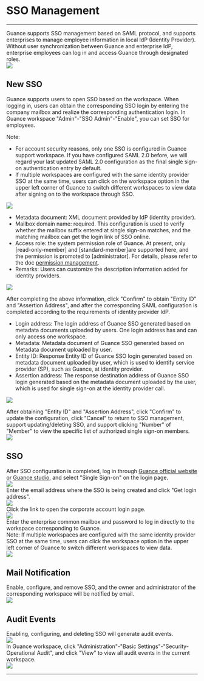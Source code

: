 # SSO Management
---

Guance supports SSO management based on SAML protocol, and supports enterprises to manage employee information in local IdP (Identity Provider). Without user synchronization between Guance and enterprise IdP, enterprise employees can log in and access Guance through designated roles. <br />![](../img/SSO.png)

## New SSO

Guance supports users to open SSO based on the workspace. When logging in, users can obtain the corresponding SSO login by entering the company mailbox and realize the corresponding authentication login. In Guance workspace "Admin"-"SSO Admin"-"Enable", you can set SSO for employees.

Note:

- For account security reasons, only one SSO is configured in Guance support workspace. If you have configured SAML 2.0 before, we will regard your last updated SAML 2.0 configuration as the final single sign-on authentication entry by default.
- If multiple workspaces are configured with the same identity provider SSO at the same time, users can click on the workspace option in the upper left corner of Guance to switch different workspaces to view data after signing on to the workspace through SSO.

![](../img/06_sso_1.png)

- Metadata document: XML document provided by IdP (identity provider).
- Mailbox domain name: required. This configuration is used to verify whether the mailbox suffix entered at single sign-on matches, and the matching mailbox can get the login link of SSO online.
- Access role: the system permission role of Guance. At present, only [read-only-member] and [standard-member]are supported here, and the permission is promoted to [administrator]. For details, please refer to the doc [permission management](../../management/access-management.md).
- Remarks: Users can customize the description information added for identity providers.

![](../img/06_sso_2.png)

After completing the above information, click "Confirm" to obtain "Entity ID" and "Assertion Address", and after the corresponding SAML configuration is completed according to the requirements of identity provider IdP.

- Login address: The login address of Guance SSO generated based on metadata documents uploaded by users. One login address has and can only access one workspace.
- Metadata: Metadata document of Guance SSO generated based on Metadata document uploaded by user.
- Entity ID: Response Entity ID of Guance SSO login generated based on metadata document uploaded by user, which is used to identify service provider (SP), such as Guance, at identity provider.
- Assertion address: The response destination address of Guance SSO login generated based on the metadata document uploaded by the user, which is used for single sign-on at the identity provider call.

![](../img/06_sso_3.png)

After obtaining "Entity ID" and "Assertion Address", click "Confirm" to update the configuration, click "Cancel" to return to SSO management, support updating/deleting SSO, and support clicking "Number" of "Member" to view the specific list of authorized single sign-on members.<br />![](../img/06_sso_4.png)

## SSO

After SSO configuration is completed, log in through [Guance official website](https://www.dataflux.cn/) or [Guance studio](https://auth.dataflux.cn/loginpsw), and select "Single Sign-on" on the login page.<br />![](../img/06_sso_5.png)<br />Enter the email address where the SSO is being created and click "Get login address".<br />![](../img/06_sso_6.png)<br />Click the link to open the corporate account login page.<br />![](../img/06_sso_7.png)<br />Enter the enterprise common mailbox and password to log in directly to the workspace corresponding to Guance.<br />Note: If multiple workspaces are configured with the same identity provider SSO at the same time, users can click the workspace option in the upper left corner of Guance to switch different workspaces to view data.<br />![](../img/06_sso_8.png)

## Mail Notification

Enable, configure, and remove SSO, and the owner and administrator of the corresponding workspace will be notified by email.<br />![](../img/06_sso_9.png)

## Audit Events

Enabling, configuring, and deleting SSO will generate audit events.<br />![](../img/06_sso_10.png)<br />In Guance workspace, click "Administration"-"Basic Settings"-"Security-Operational Audit", and click "View" to view all audit events in the current workspace.<br />![](../img/06_sso_11.png)


---
